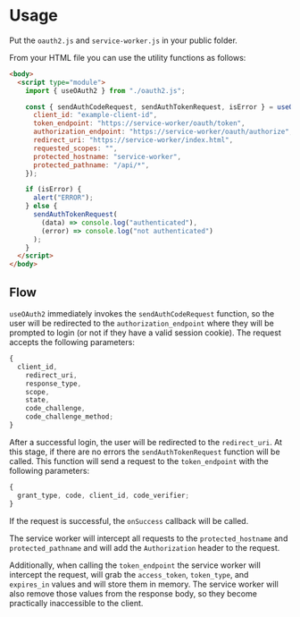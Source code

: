 # Usage

Put the `oauth2.js` and `service-worker.js` in your public folder.

From your HTML file you can use the utility functions as follows:

```html
<body>
  <script type="module">
    import { useOAuth2 } from "./oauth2.js";

    const { sendAuthCodeRequest, sendAuthTokenRequest, isError } = useOAuth2({
      client_id: "example-client-id",
      token_endpoint: "https://service-worker/oauth/token",
      authorization_endpoint: "https://service-worker/oauth/authorize",
      redirect_uri: "https://service-worker/index.html",
      requested_scopes: "",
      protected_hostname: "service-worker",
      protected_pathname: "/api/*",
    });

    if (isError) {
      alert("ERROR");
    } else {
      sendAuthTokenRequest(
        (data) => console.log("authenticated"),
        (error) => console.log("not authenticated")
      );
    }
  </script>
</body>
```

## Flow

`useOAuth2` immediately invokes the `sendAuthCodeRequest` function, so the user will be redirected to the `authorization_endpoint` where they will be prompted to login (or not if they have a valid session cookie). The request accepts the following parameters:

```js
{
  client_id,
    redirect_uri,
    response_type,
    scope,
    state,
    code_challenge,
    code_challenge_method;
}
```

After a successful login, the user will be redirected to the `redirect_uri`. At this stage, if there are no errors the `sendAuthTokenRequest` function will be called. This function will send a request to the `token_endpoint` with the following parameters:

```js
{
  grant_type, code, client_id, code_verifier;
}
```

If the request is successful, the `onSuccess` callback will be called.

The service worker will intercept all requests to the `protected_hostname` and `protected_pathname` and will add the `Authorization` header to the request.

Additionally, when calling the `token_endpoint` the service worker will intercept the request, will grab the `access_token`, `token_type`, and `expires_in` values and will store them in memory. The service worker will also remove those values from the response body, so they become practically inaccessible to the client.
